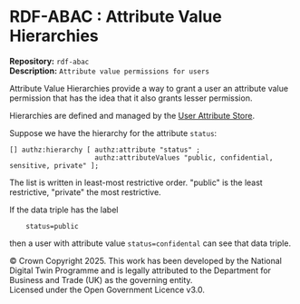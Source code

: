 # RDF-ABAC : Attribute Value Hierarchies
**Repository:** `rdf-abac`  
**Description:** `Attribute value permissions for users`
<!-- SPDX-License-Identifier: OGL-UK-3.0 -->

Attribute Value Hierarchies provide a way to grant a user an attribute value permission
that has the idea that it also grants lesser permission.

Hierarchies are defined and managed by the [User Attribute Store](abac-user-attribute-store.md).

Suppose we have the hierarchy for the attribute `status`:

```
[] authz:hierarchy [ authz:attribute "status" ;
                     authz:attributeValues "public, confidential, sensitive, private" ];
```
The list is written in least-most restrictive order.
"public" is the least restrictive, "private" the most restrictive.


If the data triple has the label
```
    status=public
```

then a user with attribute value `status=confidental` can see that data triple.

© Crown Copyright 2025. This work has been developed by the National Digital Twin Programme and is legally attributed to the Department for Business and Trade (UK) as the
governing entity.  
Licensed under the Open Government Licence v3.0.
